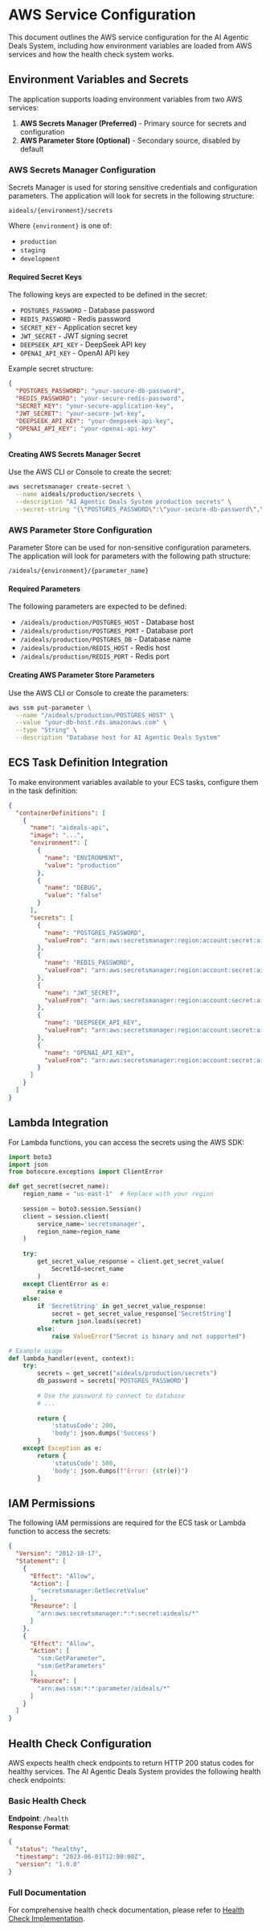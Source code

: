 # AWS Service Configuration

This document outlines the AWS service configuration for the AI Agentic Deals System, including how environment variables are loaded from AWS services and how the health check system works.

## Environment Variables and Secrets

The application supports loading environment variables from two AWS services:

1. **AWS Secrets Manager (Preferred)** - Primary source for secrets and configuration
2. **AWS Parameter Store (Optional)** - Secondary source, disabled by default

### AWS Secrets Manager Configuration

Secrets Manager is used for storing sensitive credentials and configuration parameters. The application will look for secrets in the following structure:

```
aideals/{environment}/secrets
```

Where `{environment}` is one of:
- `production`
- `staging`
- `development`

#### Required Secret Keys

The following keys are expected to be defined in the secret:

- `POSTGRES_PASSWORD` - Database password
- `REDIS_PASSWORD` - Redis password
- `SECRET_KEY` - Application secret key
- `JWT_SECRET` - JWT signing secret
- `DEEPSEEK_API_KEY` - DeepSeek API key
- `OPENAI_API_KEY` - OpenAI API key

Example secret structure:
```json
{
  "POSTGRES_PASSWORD": "your-secure-db-password",
  "REDIS_PASSWORD": "your-secure-redis-password",
  "SECRET_KEY": "your-secure-application-key",
  "JWT_SECRET": "your-secure-jwt-key",
  "DEEPSEEK_API_KEY": "your-deepseek-api-key",
  "OPENAI_API_KEY": "your-openai-api-key"
}
```

#### Creating AWS Secrets Manager Secret

Use the AWS CLI or Console to create the secret:

```bash
aws secretsmanager create-secret \
  --name aideals/production/secrets \
  --description "AI Agentic Deals System production secrets" \
  --secret-string "{\"POSTGRES_PASSWORD\":\"your-secure-db-password\",\"REDIS_PASSWORD\":\"your-secure-redis-password\",\"SECRET_KEY\":\"your-secure-application-key\",\"JWT_SECRET\":\"your-secure-jwt-key\",\"DEEPSEEK_API_KEY\":\"your-deepseek-api-key\",\"OPENAI_API_KEY\":\"your-openai-api-key\"}"
```

### AWS Parameter Store Configuration

Parameter Store can be used for non-sensitive configuration parameters. The application will look for parameters with the following path structure:

```
/aideals/{environment}/{parameter_name}
```

#### Required Parameters

The following parameters are expected to be defined:

- `/aideals/production/POSTGRES_HOST` - Database host
- `/aideals/production/POSTGRES_PORT` - Database port
- `/aideals/production/POSTGRES_DB` - Database name
- `/aideals/production/REDIS_HOST` - Redis host
- `/aideals/production/REDIS_PORT` - Redis port

#### Creating AWS Parameter Store Parameters

Use the AWS CLI or Console to create the parameters:

```bash
aws ssm put-parameter \
  --name "/aideals/production/POSTGRES_HOST" \
  --value "your-db-host.rds.amazonaws.com" \
  --type "String" \
  --description "Database host for AI Agentic Deals System"
```

## ECS Task Definition Integration

To make environment variables available to your ECS tasks, configure them in the task definition:

```json
{
  "containerDefinitions": [
    {
      "name": "aideals-api",
      "image": "...",
      "environment": [
        {
          "name": "ENVIRONMENT",
          "value": "production"
        },
        {
          "name": "DEBUG",
          "value": "false"
        }
      ],
      "secrets": [
        {
          "name": "POSTGRES_PASSWORD",
          "valueFrom": "arn:aws:secretsmanager:region:account:secret:aideals/production/secrets:POSTGRES_PASSWORD::"
        },
        {
          "name": "REDIS_PASSWORD",
          "valueFrom": "arn:aws:secretsmanager:region:account:secret:aideals/production/secrets:REDIS_PASSWORD::"
        },
        {
          "name": "JWT_SECRET",
          "valueFrom": "arn:aws:secretsmanager:region:account:secret:aideals/production/secrets:JWT_SECRET::"
        },
        {
          "name": "DEEPSEEK_API_KEY",
          "valueFrom": "arn:aws:secretsmanager:region:account:secret:aideals/production/secrets:DEEPSEEK_API_KEY::"
        },
        {
          "name": "OPENAI_API_KEY",
          "valueFrom": "arn:aws:secretsmanager:region:account:secret:aideals/production/secrets:OPENAI_API_KEY::"
        }
      ]
    }
  ]
}
```

## Lambda Integration

For Lambda functions, you can access the secrets using the AWS SDK:

```python
import boto3
import json
from botocore.exceptions import ClientError

def get_secret(secret_name):
    region_name = "us-east-1"  # Replace with your region
    
    session = boto3.session.Session()
    client = session.client(
        service_name='secretsmanager',
        region_name=region_name
    )
    
    try:
        get_secret_value_response = client.get_secret_value(
            SecretId=secret_name
        )
    except ClientError as e:
        raise e
    else:
        if 'SecretString' in get_secret_value_response:
            secret = get_secret_value_response['SecretString']
            return json.loads(secret)
        else:
            raise ValueError("Secret is binary and not supported")

# Example usage
def lambda_handler(event, context):
    try:
        secrets = get_secret("aideals/production/secrets")
        db_password = secrets['POSTGRES_PASSWORD']
        
        # Use the password to connect to database
        # ...
        
        return {
            'statusCode': 200,
            'body': json.dumps('Success')
        }
    except Exception as e:
        return {
            'statusCode': 500,
            'body': json.dumps(f"Error: {str(e)}")
        }
```

## IAM Permissions

The following IAM permissions are required for the ECS task or Lambda function to access the secrets:

```json
{
  "Version": "2012-10-17",
  "Statement": [
    {
      "Effect": "Allow",
      "Action": [
        "secretsmanager:GetSecretValue"
      ],
      "Resource": [
        "arn:aws:secretsmanager:*:*:secret:aideals/*"
      ]
    },
    {
      "Effect": "Allow",
      "Action": [
        "ssm:GetParameter",
        "ssm:GetParameters"
      ],
      "Resource": [
        "arn:aws:ssm:*:*:parameter/aideals/*"
      ]
    }
  ]
}
```

## Health Check Configuration

AWS expects health check endpoints to return HTTP 200 status codes for healthy services. The AI Agentic Deals System provides the following health check endpoints:

### Basic Health Check 

**Endpoint**: `/health`  
**Response Format**:
```json
{
  "status": "healthy",
  "timestamp": "2023-06-01T12:00:00Z",
  "version": "1.0.0"
}
```

### Full Documentation

For comprehensive health check documentation, please refer to [Health Check Implementation](../monitoring/health_checks/implementation.md). 
